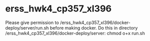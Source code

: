 # erss_hwk4_cp357_xl396

Please give permission to /erss_hwk4_cp357_xl396/docker-deploy/server/run.sh before making docker.
Do this in directory /erss_hwk4_cp357_xl396/docker-deploy/server: chmod o+x run.sh
